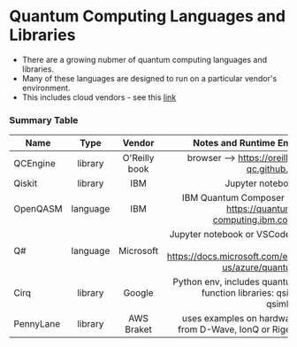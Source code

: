 # Quantum Computing Languages and Libraries

- There are a growing nubmer of quantum computing languages and libraries.    
- Many of these languages are designed to run on a particular vendor's environment.    
- This includes cloud vendors - see this [link](https://github.com/lynnlangit/learning-quantum/blob/main/CLOUD-VENDORS.md)

### Summary Table

| Name   |      Type      |  Vendor | Notes and Runtime Envs |
|----------|:-------------:|:------:|------:|
| QCEngine |  library | O'Reilly book | browser --> https://oreilly-qc.github.io/ |
| Qiskit |    library  |  IBM | Jupyter notebook |
| OpenQASM | language |    IBM | IBM Quantum Composer --> https://quantum-computing.ibm.com/ |
| Q# | language | Microsoft | Jupyter notebook or VSCode --> https://docs.microsoft.com/en-us/azure/quantum |
| Cirq | library | Google | Python env, includes quantum function libraries: qsim, qsimh... |
| PennyLane | library | AWS Braket | uses examples on hardware from D-Wave, IonQ or Rigetti | 
